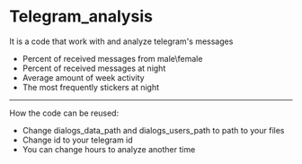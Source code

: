 # Telegram_analysis
It is a code that work with and analyze telegram's messages
- Percent of received messages from male\female
- Percent of received messages at night
- Average amount of week activity
- The most frequently stickers at night
___________________________________________________
How the code can be reused:
- Change dialogs_data_path and dialogs_users_path to path to your files
- Change id to your telegram id
- You can change hours to analyze another time

